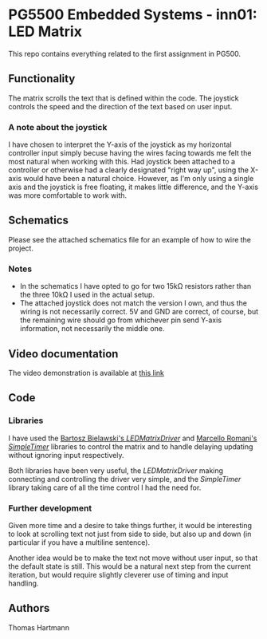 # PG5500 Embedded Systems - inn01: LED Matrix

This repo contains everything related to the first assignment in PG500.

## Functionality

The matrix scrolls the text that is defined within the code. The joystick controls the speed and the direction of the text based on user input.

### A note about the joystick

I have chosen to interpret the Y-axis of the joystick as my horizontal controller input simply becuse having the wires facing towards me felt the most natural when working with this. Had joystick been attached to a controller or otherwise had a clearly designated "right way up", using the X-axis would have been a natural choice. However, as I'm only using a single axis and the joystick is free floating, it makes little difference, and the Y-axis was more comfortable to work with.

## Schematics

Please see the attached schematics file for an example of how to wire the project.

### Notes

- In the schematics I have opted to go for two 15kΩ resistors rather than the three 10kΩ I used in the actual setup.
- The attached joystick does not match the version I own, and thus the wiring is not necessarily correct. 5V and GND are correct, of course, but the remaining wire should go from whichever pin send Y-axis information, not necessarily the middle one.

## Video documentation

The video demonstration is available at [this link](https://youtu.be/ZpuexGntez8)

## Code

### Libraries

I have used the [Bartosz Bielawski's *LEDMatrixDriver*](https://github.com/bartoszbielawski/LEDMatrixDriver) and [Marcello Romani's *SimpleTimer*](https://github.com/marcelloromani/Arduino-SimpleTimer/tree/master/SimpleTimer) libraries to control the matrix and to handle delaying updating without ignoring input respectively.

Both libraries have been very useful, the *LEDMatrixDriver* making connecting and controlling the driver very simple, and the *SimpleTimer* library taking care of all the time control I had the need for.

### Further development

Given more time and a desire to take things further, it would be interesting to look at scrolling text not just from side to side, but also up and down (in particular if you have a multiline sentence).

Another idea would be to make the text not move without user input, so that the default state is still. This would be a natural next step from the current iteration, but would require slightly cleverer use of timing and input handling.

## Authors

Thomas Hartmann